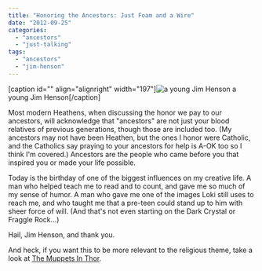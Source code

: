 ```yaml
---
title: "Honoring the Ancestors: Just Foam and a Wire"
date: "2012-09-25"
categories: 
  - "ancestors"
  - "just-talking"
tags: 
  - "ancestors"
  - "jim-henson"
---
```


\[caption id="" align="alignright" width="197"\]![](images/1955%20-%20from%20MIT%20site.jpeg "a young Jim Henson") a young Jim Henson\[/caption\]

Most modern Heathens, when discussing the honor we pay to our ancestors, will acknowledge that "ancestors" are not just your blood relatives of previous generations, though those are included too. (My ancestors may not have been Heathen, but the ones I honor were Catholic, and the Catholics say praying to your ancestors for help is A-OK too so I think I'm covered.) Ancestors are the people who came before you that inspired you or made your life possible.

Today is the birthday of one of the biggest influences on my creative life. A man who helped teach me to read and to count, and gave me so much of my sense of humor. A man who gave me one of the images Loki still uses to reach me, and who taught me that a pre-teen could stand up to him with sheer force of will. (And that's not even starting on the Dark Crystal or Fraggle Rock...)

Hail, Jim Henson, and thank you.

And heck, if you want this to be more relevant to the religious theme, take a look at [The Muppets In Thor](http://occasionalcomics.com/muppet-thor/?pid=1).
